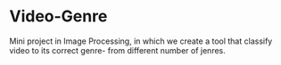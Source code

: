 # Video-Genre
Mini project in Image Processing, in which we create a tool that classify video to its correct genre- from  different number of jenres.
